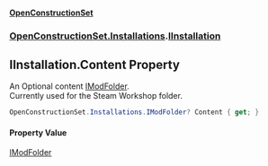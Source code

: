 #### [OpenConstructionSet](index.md 'index')
### [OpenConstructionSet.Installations](index.md#OpenConstructionSet_Installations 'OpenConstructionSet.Installations').[IInstallation](+q+t_1kaSScZooYXO5QOWw.md 'OpenConstructionSet.Installations.IInstallation')
## IInstallation.Content Property
An Optional content [IModFolder](wh7_cj0PEb2QTfOlBPaoIQ.md 'OpenConstructionSet.Installations.IModFolder').  
Currently used for the Steam Workshop folder.  
```csharp
OpenConstructionSet.Installations.IModFolder? Content { get; }
```
#### Property Value
[IModFolder](wh7_cj0PEb2QTfOlBPaoIQ.md 'OpenConstructionSet.Installations.IModFolder')

